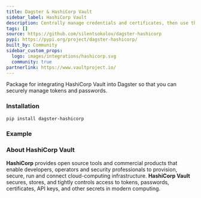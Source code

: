 ```yaml
---
title: Dagster & HashiCorp Vault
sidebar_label: HashiCorp Vault
description: Centrally manage credentials and certificates, then use them in your pipelines.
tags: []
source: https://github.com/silentsokolov/dagster-hashicorp
pypi: https://pypi.org/project/dagster-hashicorp/
built_by: Community
sidebar_custom_props:
  logo: images/integrations/hashicorp.svg
  community: true
partnerlink: https://www.vaultproject.io/
---
```


Package for integrating HashiCorp Vault into Dagster so that you can securely manage tokens and passwords.

### Installation

```bash
pip install dagster-hashicorp
```

### Example

<CodeExample path="docs_snippets/docs_snippets/integrations/hashicorp.py" language="python" />

### About HashiCorp Vault

**HashiCorp** provides open source tools and commercial products that enable developers, operators and security professionals to provision, secure, run and connect cloud-computing infrastructure. **HashiCorp Vault** secures, stores, and tightly controls access to tokens, passwords, certificates, API keys, and other secrets in modern computing.
